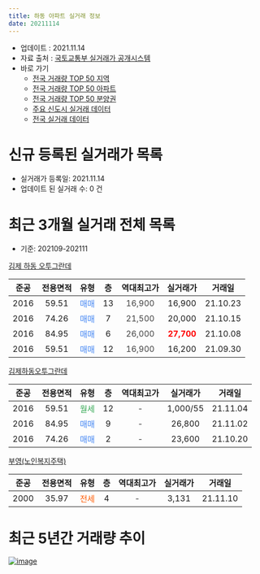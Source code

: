 ```yaml
---
title: 하동 아파트 실거래 정보
date: 20211114
---
```


* 업데이트 : 2021.11.14
* 자료 출처 : [국토교통부 실거래가 공개시스템](http://rt.molit.go.kr)
* 바로 가기
    * [전국 거래량 TOP 50 지역](https://apt-info.github.io/apt-trade-info/tr)
    * [전국 거래량 TOP 50 아파트](https://apt-info.github.io/apt-trade-info/ta)
    * [전국 거래량 TOP 50 분양권](https://apt-info.github.io/apt-trade-info/tb)
    * [주요 신도시 실거래 데이터](https://apt-info.github.io/apt-trade-info/newtown)
    * [전국 실거래 데이터](https://apt-info.github.io/apt-trade-info/all)



<script async src="https://pagead2.googlesyndication.com/pagead/js/adsbygoogle.js"></script>
<!-- 기본광고 -->
<ins class="adsbygoogle"
     style="display:block"
     data-ad-client="ca-pub-1142216861245946"
     data-ad-slot="4805727019"
     data-ad-format="auto"
     data-full-width-responsive="true"></ins>
<script>
     (adsbygoogle = window.adsbygoogle || []).push({});
</script>


# 신규 등록된 실거래가 목록

* 실거래가 등록일: 2021.11.14
* 업데이트 된 실거래 수: 0 건




<script async src="https://pagead2.googlesyndication.com/pagead/js/adsbygoogle.js"></script>
<!-- 기본광고 -->
<ins class="adsbygoogle"
     style="display:block"
     data-ad-client="ca-pub-1142216861245946"
     data-ad-slot="4805727019"
     data-ad-format="auto"
     data-full-width-responsive="true"></ins>
<script>
     (adsbygoogle = window.adsbygoogle || []).push({});
</script>


# 최근 3개월 실거래 전체 목록
* 기준: 202109-202111


[김제 하동 오투그란데](https://search.naver.com/search.naver?query=%EA%B9%80%EC%A0%9C+%ED%95%98%EB%8F%99+%EC%98%A4%ED%88%AC%EA%B7%B8%EB%9E%80%EB%8D%B0)

|준공|전용면적|유형|층|역대최고가|실거래가|거래일|
|:---:|:---:|:---:|:---:|:---:|:---:|:---:|
|2016|59.51|<span style="color:#4285F3">매매</span>|13|<span style="color:#444444">16,900</span>|16,900|21.10.23|
|2016|74.26|<span style="color:#4285F3">매매</span>|7|<span style="color:#444444">21,500</span>|20,000|21.10.15|
|2016|84.95|<span style="color:#4285F3">매매</span>|6|<span style="color:#444444">26,000</span>|<b><span style="color:#FF0000">27,700</span></b>|21.10.08|
|2016|59.51|<span style="color:#4285F3">매매</span>|12|<span style="color:#444444">16,900</span>|16,200|21.09.30|

[김제하동오투그란데](https://search.naver.com/search.naver?query=%EA%B9%80%EC%A0%9C%ED%95%98%EB%8F%99%EC%98%A4%ED%88%AC%EA%B7%B8%EB%9E%80%EB%8D%B0)

|준공|전용면적|유형|층|역대최고가|실거래가|거래일|
|:---:|:---:|:---:|:---:|:---:|:---:|:---:|
|2016|59.51|<span style="color:#34A853">월세</span>|12|<span style="color:#444444">-</span>|1,000/55|21.11.04|
|2016|84.95|<span style="color:#4285F3">매매</span>|9|<span style="color:#444444">-</span>|26,800|21.11.02|
|2016|74.26|<span style="color:#4285F3">매매</span>|2|<span style="color:#444444">-</span>|23,600|21.10.20|

[부영(노인복지주택)](https://search.naver.com/search.naver?query=%EB%B6%80%EC%98%81%28%EB%85%B8%EC%9D%B8%EB%B3%B5%EC%A7%80%EC%A3%BC%ED%83%9D%29)

|준공|전용면적|유형|층|역대최고가|실거래가|거래일|
|:---:|:---:|:---:|:---:|:---:|:---:|:---:|
|2000|35.97|<span style="color:#FF5A00">전세</span>|4|<span style="color:#444444">-</span>|3,131|21.11.10|



<script async src="https://pagead2.googlesyndication.com/pagead/js/adsbygoogle.js"></script>
<!-- 기본광고 -->
<ins class="adsbygoogle"
     style="display:block"
     data-ad-client="ca-pub-1142216861245946"
     data-ad-slot="4805727019"
     data-ad-format="auto"
     data-full-width-responsive="true"></ins>
<script>
     (adsbygoogle = window.adsbygoogle || []).push({});
</script>


# 최근 5년간 거래량 추이


<div style="width:100%;">
    <canvas id="deal_progress" height="200"></canvas>
</div>

<script>
new Chart(document.getElementById("deal_progress"), {
    type: 'line',
    data: {
        labels: ['16.01','16.02','16.03','16.04','16.05','16.06','16.07','16.08','16.09','16.10','16.11','16.12','17.01','17.02','17.03','17.04','17.05','17.06','17.07','17.08','17.09','17.10','17.11','17.12','18.01','18.02','18.03','18.04','18.05','18.06','18.07','18.08','18.09','18.10','18.11','18.12','19.01','19.02','19.03','19.04','19.05','19.06','19.07','19.08','19.09','19.10','19.11','19.12','20.01','20.02','20.03','20.04','20.05','20.06','20.07','20.08','20.09','20.10','20.11','20.12','21.01','21.02','21.03','21.04','21.05','21.06','21.07','21.08','21.09','21.10','21.11'],
        datasets: [{
            label: '매매/분양권',
            data: [13,19,19,13,11,6,9,11,1,5,5,3,1,3,2,3,2,4,6,0,5,1,4,2,3,5,7,4,3,7,1,1,5,0,2,4,1,6,3,5,3,1,3,4,4,8,5,4,8,5,9,4,6,5,3,1,1,1,5,7,3,6,3,4,1,5,6,6,1,4,1],
            borderColor: "rgba(66, 133, 243, 1)",
            backgroundColor: "rgba(66, 133, 243, 0.05)",
            borderWidth: 1,
            pointRadius: 0,
            fill: false,
            lineTension: 0
        },{
            label: '전/월세',
            data: [7,6,14,15,13,5,4,1,5,3,10,3,6,5,7,4,3,5,3,2,3,2,5,4,2,3,6,4,4,3,1,1,2,4,2,2,5,3,5,2,3,3,1,1,1,1,5,1,4,4,1,3,0,2,1,0,1,4,3,0,4,1,6,1,1,7,0,2,0,0,2],
            borderColor: "rgba(255, 90, 0, 1)",
            backgroundColor: "rgba(255, 90, 0, 0.05)",
            borderWidth: 1,
            pointRadius: 0,
            fill: false,
            lineTension: 0
        },{
            label: '합계',
            data: [20,25,33,28,24,11,13,12,6,8,15,6,7,8,9,7,5,9,9,2,8,3,9,6,5,8,13,8,7,10,2,2,7,4,4,6,6,9,8,7,6,4,4,5,5,9,10,5,12,9,10,7,6,7,4,1,2,5,8,7,7,7,9,5,2,12,6,8,1,4,3],
            borderColor: "rgba(0, 0, 0, 1)",
            backgroundColor: "rgba(0, 0, 0, 0.03)",
            borderWidth: 0.1,
            pointRadius: 0,
            fill: true,
            lineTension: 0
        }
        ]
    },
    options: {
        responsive: true,
        title: {
            display: false
        },
        tooltips: {
            mode: 'index',
            intersect: false
        },
        hover: {
            mode: 'nearest',
            intersect: true
        },
        scales: {
            xAxes: [{
                display: true,
                scaleLabel: {
                    display: true,
                    labelString: '년/월'
                }
            }],
            yAxes: [{
                display: true,
                ticks: {
                    suggestedMin: 0,
                },
                scaleLabel: {
                    display: true,
                    labelString: '실거래 수'
                }
            }]
        }
    }
});

</script>


[![image](https://apt-info.github.io/images/2020-01-03-apt-trade-info/1024x500.png)](https://play.google.com/store/apps/details?id=com.aptinfo.apttradeinfo)

